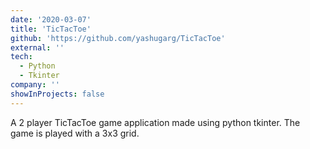 ```yaml
---
date: '2020-03-07'
title: 'TicTacToe'
github: 'https://github.com/yashugarg/TicTacToe'
external: ''
tech:
  - Python
  - Tkinter
company: ''
showInProjects: false
---
```


A 2 player TicTacToe game application made using python tkinter.
The game is played with a 3x3 grid.
